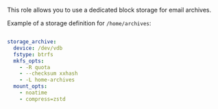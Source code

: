
This role allows you to use a dedicated block storage for email archives.

Example of a storage definition for `/home/archives`:

```yml

storage_archive:
  device: /dev/vdb
  fstype: btrfs
  mkfs_opts:
    - -R quota
    - --checksum xxhash
    - -L home-archives
  mount_opts:
    - noatime
    - compress=zstd

```
